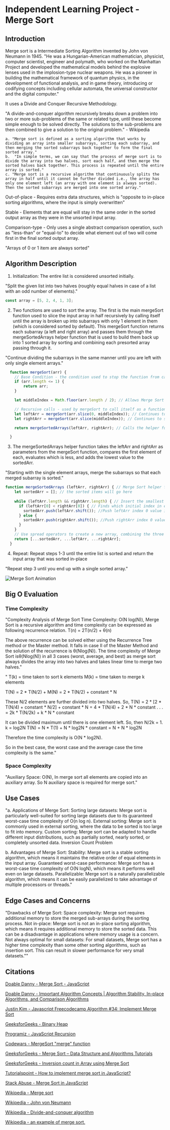 # Independent Learning Project - Merge Sort

## Introduction

Merge sort is a Intermediate Sorting Algorithm invented by John von Neumann in 1945. "He was a Hungarian-American mathematician, physicist, computer scientist, engineer and polymath, who worked on the Manhattan Project and developed the mathematical models behind the explosive lenses used in the implosion-type nuclear weapons. He was a pioneer in building the mathematical framework of quantum physics, in the development of functional analysis, and in game theory, introducing or codifying concepts including cellular automata, the universal constructor and the digital computer."

It uses a Divide and Conquer Recursive Methodology. 

"A divide-and-conquer algorithm recursively breaks down a problem into two or more sub-problems of the same or related type, until these become simple enough to be solved directly. The solutions to the sub-problems are then combined to give a solution to the original problem." - Wikipedia

	a. "Merge sort is defined as a sorting algorithm that works by dividing an array into smaller subarrays, sorting each subarray, and then merging the sorted subarrays back together to form the final sorted array."
	b.  "In simple terms, we can say that the process of merge sort is to divide the array into two halves, sort each half, and then merge the sorted halves back together. This process is repeated until the entire array is sorted."
	c. "Merge sort is a recursive algorithm that continuously splits the array in half until it cannot be further divided i.e., the array has only one element left (an array with one element is always sorted). Then the sorted subarrays are merged into one sorted array."

Out-of-place - Requires extra data structures, which is "opposite to in-place sorting algorithms, where the input is simply overwritten"

Stable - Elements that are equal will stay in the same order in the sorted output array as they were in the unsorted input array.

Comparison-type - Only uses a single abstract comparison operation, such as "less-than" or "equal-to" to decide what element out of two will come first in the final sorted output array.

"Arrays of 0 or 1 item are always sorted"


## Algorithm Description

1. Initialization: The entire list is considered unsorted initially.

"Split the given list into two halves (roughly equal halves in case of a list with an odd number of elements)."

```js
const array = [5, 2, 4, 1, 3];
```

2. Two functions are used to sort the array. The first is the main mergeSort function used to slice the input array in half recursively by calling itself until the array is broken up into subarrays with only 1 element in them (which is considered sorted by default). This mergeSort function returns each subarray (a left and right array) and passes them through the mergeSortedArrays helper function that is used to build them back up into 1 sorted array by sorting and combining each presorted array passing through it.

"Continue dividing the subarrays in the same manner until you are left with only single element arrays."

```js
  function mergeSort(arr) {
    // Base Condition - the condition used to stop the function from calling itself. Stops recursion because an array of 1 or 0 is considered sorted by default.
    if (arr.length <= 1) {
        return arr;
    }

    let middleIndex = Math.floor(arr.length / 2); // Allows Merge Sort to break the array in half---into the leftArr and rightArr respectively.

    // Recursive calls - used by mergeSort to call itself as a function within itself.
    let leftArr = mergeSort(arr.slice(0, middleIndex)); // Continues to slice the array in half into multiple smaller arrays. This breaks it up on the left side.
    let rightArr = mergeSort(arr.slice(middleIndex)); // Continues to slice the array in half into multiple smaller arrays. This breaks it up on the right side.

    return mergeSortedArrays(leftArr, rightArr); // Calls the helper function mergeSortedArrays in order to build the single index arrays back into 1 sorted array.

  }
```

3. The mergeSortedArrays helper function takes the leftArr and rightArr as parameters from the mergeSort function, compares the first element of each, evaluates which is less, and adds the lowest value to the sortedArr.

"Starting with the single element arrays, merge the subarrays so that each merged subarray is sorted."

```js
function mergeSortedArrays (leftArr, rightArr) { // Merge Sort helper function that allows Merge Sort to sort already sorted arrays with each other.
    let sortedArr = []; // the sorted items will go here
    
    while (leftArr.length && rightArr.length) { // Insert the smallest item into sortedArr by checking if there is anything in the leftArr and rightArr.
      if (leftArr[0] < rightArr[0]) { // Finds which initial index in each array is smaller.
        sortedArr.push(leftArr.shift()); //Push leftArr index 0 value into sortedArr if it is smaller.
      } else {
        sortedArr.push(rightArr.shift()); //Push rightArr index 0 value into sortedArr if it is smaller.
      }
    }
    // Use spread operators to create a new array, combining the three arrays. Will be in order once mergeSortedArrays helper function completes.
    return [...sortedArr, ...leftArr, ...rightArr];
  }
```


4. Repeat: Repeat steps 1-3 until the entire list is sorted and return the input array that was sorted in-place

"Repeat step 3 until you end up with a single sorted array."

![Merge Sort Animation](https://en.wikipedia.org/wiki/Merge_sort#/media/File:Merge-sort-example-300px.gif)

## Big O Evaluation

### Time Complexity

"Complexity Analysis of Merge Sort Time Complexity: O(N log(N)),  Merge Sort is a recursive algorithm and time complexity can be expressed as following recurrence relation. T(n) = 2T(n/2) + θ(n)
	
The above recurrence can be solved either using the Recurrence Tree method or the Master method. It falls in case II of the Master Method and the solution of the recurrence is θ(Nlog(N)). The time complexity of Merge Sort isθ(Nlog(N)) in all 3 cases (worst, average, and best) as merge sort always divides the array into two halves and takes linear time to merge two halves."

"
T(k) = time taken to sort k elements
M(k) = time taken to merge k elements

T(N) = 2 * T(N/2) + M(N)
= 2 * T(N/2) + constant * N

These N/2 elements are further divided into two halves. So,
T(N) = 2 * [2 * T(N/4) + constant * N/2] + constant * N
= 4 * T(N/4) + 2 * N * constant
. . .
= 2k * T(N/2k) + k * N * constant

It can be divided maximum until there is one element left. So, then N/2k = 1. k = log2N
T(N) = N * T(1) + N * log2N * constant
= N + N * log2N

Therefore the time complexity is O(N * log2N).

So in the best case, the worst case and the average case the time complexity is the same."

### Space Complexity

"Auxiliary Space: O(N), In merge sort all elements are copied into an auxiliary array. So N auxiliary space is required for merge sort."

## Use Cases

"a. Applications of Merge Sort: Sorting large datasets: Merge sort is particularly well-suited for sorting large datasets due to its guaranteed worst-case time complexity of O(n log n). External sorting: Merge sort is commonly used in external sorting, where the data to be sorted is too large to fit into memory. Custom sorting: Merge sort can be adapted to handle different input distributions, such as partially sorted, nearly sorted, or completely unsorted data. Inversion Count Problem

b. Advantages of Merge Sort: Stability: Merge sort is a stable sorting algorithm, which means it maintains the relative order of equal elements in the input array. Guaranteed worst-case performance: Merge sort has a worst-case time complexity of O(N logN), which means it performs well even on large datasets. Parallelizable: Merge sort is a naturally parallelizable algorithm, which means it can be easily parallelized to take advantage of multiple processors or threads."


## Edge Cases and Concerns

"Drawbacks of Merge Sort: Space complexity: Merge sort requires additional memory to store the merged sub-arrays during the sorting process.  Not in-place: Merge sort is not an in-place sorting algorithm, which means it requires additional memory to store the sorted data. This can be a disadvantage in applications where memory usage is a concern. Not always optimal for small datasets: For small datasets, Merge sort has a higher time complexity than some other sorting algorithms, such as insertion sort. This can result in slower performance for very small datasets.""

## Citations

[Doable Danny - Merge Sort - JavaScript](https://www.doabledanny.com/merge-sort-javascript)

[Doable Danny - Important Algorithm Concepts | Algorithm Stability, In-place Algorithms, and Comparison Algorithms](https://www.doabledanny.com/algorithm-concepts)

[Justin Kim - Javascript Freecodecamp Algorithm #34: Implement Merge Sort](https://www.youtube.com/watch?v=x_Z9FcAPmbk)

[GeeksforGeeks - Binary Heap](https://www.geeksforgeeks.org/binary-heap/)

[Programiz - JavaScript Recursion](https://www.programiz.com/javascript/recursion)

[Codewars - MergeSort "merge" function](https://www.codewars.com/kata/52336a4436e0b095d8000093)

[GeeksforGeeks - Merge Sort – Data Structure and Algorithms Tutorials](https://www.geeksforgeeks.org/merge-sort/)

[GeeksforGeeks - Inversion count in Array using Merge Sort](https://www.geeksforgeeks.org/inversion-count-in-array-using-merge-sort/)

[Tutorialspoint - How to implement merge sort in JavaScript?](https://www.tutorialspoint.com/how-to-implement-merge-sort-in-javascript)

[Stack Abuse - Merge Sort in JavaScript](https://stackabuse.com/merge-sort-in-javascript/)

[Wikipedia - Merge sort](https://en.wikipedia.org/wiki/Merge_sort)

[Wikipedia - John von Neumann](https://en.wikipedia.org/wiki/John_von_Neumann)

[Wikipedia - Divide-and-conquer algorithm](https://en.wikipedia.org/wiki/Divide-and-conquer_algorithm)

[Wikipedia - an example of merge sort.](https://en.wikipedia.org/wiki/Merge_sort#/media/File:Merge-sort-example-300px.gif)
